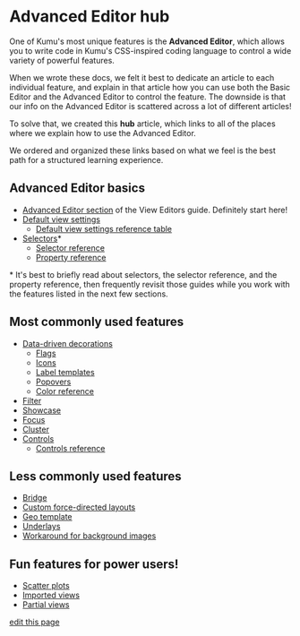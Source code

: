 # Advanced Editor hub

One of Kumu's most unique features is the **Advanced Editor**, which allows you to write code in Kumu's CSS-inspired coding language to control a wide variety of powerful features.

When we wrote these docs, we felt it best to dedicate an article to each individual feature, and explain in that article how you can use both the Basic Editor and the Advanced Editor to control the feature. The downside is that our info on the Advanced Editor is scattered across a lot of different articles!

To solve that, we created this **hub** article, which links to all of the places where we explain how to use the Advanced Editor.

We ordered and organized these links based on what we feel is the best path for a structured learning experience.


## Advanced Editor basics

- [Advanced Editor section](/overview/view-editors.html#advanced-editor) of the View Editors guide. Definitely start here!
- [Default view settings](/guides/default-view-settings.html#change-default-view-settings-in-the-advanced-editor)
  - [Default view settings reference table](/guides/settings-reference.html)
- [Selectors](/guides/selectors.html)*
  - [Selector reference](/guides/selector-reference.html)
  - [Property reference](/guides/property-reference.html)

\* It's best to briefly read about selectors, the selector reference, and the property reference, then frequently revisit those guides while you work with the features listed in the next few sections.


## Most commonly used features

- [Data-driven decorations](/guides/data-driven-decorations.html#decorate-in-the-advanced-editor)
  - [Flags](/guides/flags.html)
  - [Icons](/guides/icons.html)
  - [Label templates](/guides/label-templates.html)
  - [Popovers](/guides/popovers.html)
  - [Color reference](/guides/color-reference.html)
- [Filter](/guides/filter.html#filter-in-the-advanced-editor)
- [Showcase](/guides/showcase.html#showcase-in-the-advanced-editor)
- [Focus](/guides/focus.html#focus-in-the-advanced-editor)
- [Cluster](/guides/clustering.html#cluster-in-the-advanced-editor)
- [Controls](/guides/controls.html#add-controls-through-the-advanced-editor)
  - [Controls reference](/guides/controls/controls-reference.html)


## Less commonly used features

- [Bridge](/guides/bridge.html#bridge-in-the-advanced-editor)
- [Custom force-directed layouts](/guides/layouts/force-directed.html#change-the-forces-underlying-strengths)
- [Geo template](/guides/templates/geo.html)
- [Underlays](/guides/underlays.html)
- [Workaround for background images](/guides/images.html#add-a-background-image)


## Fun features for power users!

- [Scatter plots](/guides/layouts/scatter.html)
- [Imported views](/guides/imported-views.html)
- [Partial views](/guides/partial-views.html)



<span class="edit-link"><a href="https://github.com/kumu/docs/blob/master/overview/advanced-editor-hub.md" target="_blank"><i class="fa fa-github"></i> edit this page</a></span>